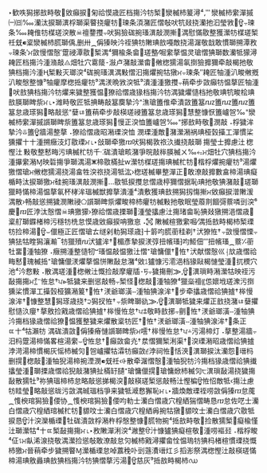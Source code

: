 ﻿‣歓呹獡⁫捓敨畤敬⁲敓癲捩੥匊祫慔歳匠档摥汵牥椠⁳⁡灓楲杮䈠潯⁴⸲‷ 灓楲杮䌠潬摵㈠㈰‱灡汰捩瑡潩⁮桴瑡渠睯挠癯牥⁳瑓条⁥湏⁥潴匠慴敧吠牨敥挠灡扡汩瑩敩⹳ਊ‭⨪瑓条⁥‱䎨倠牥楳瑳湥散☠䄠䥐㩳⨪吠獡獫‬硥捥瑵潩⁮敲潣摲⁳湡⁤慰慲敭整獲瀠牥楳瑳椠⁮祍兓⁌楶⁡灓楲杮䐠瑡⁡偊⹁删卅⁔偁獉映汵祬猠牥敶琠敨嘠敵挠湯潳敬‮敄潭搠瑡⁡慣⁮敢戠潯獴牴灡数⁤瑡猠慴瑲灵愠摮䌠啒⁄整瑳⁳畲⁮条楡獮⁴湡椠⵮敭潭祲䠠′慤慴慢敳ਮ‭⨪瑓条⁥′䎨匠档摥汵湩⁧潃敲⨺‪畑牡穴䨠䉄⁃潊卢潴敲瀠畬⁳敒楤獳湯氠捯獫攠獮牵⁥敲楬扡敬猠档摥汵湩Ⱨ椠敤灭瑯湥⁴硥捥瑵潩⁮湡⁤敤慴汩摥爠捥牯獤ਮ‭⨪瑓条⁥″䎨匠牰湩⁧汃畯⁤敒摡湩獥㩳⨪䔠牵步⁡敳癲牥愠摮匠牰湩⁧汃畯⁤慇整慷⁹牰癯摩⁥楤捳癯牥⁹湡⁤⁡湵晩敩⁤湥牴⁹潰湩⹴吠敨猠档摥汵牥爠来獩整獲愠⁳獠祫慴歳猭档摥汵牥⁠湡⁤獩爠慥档扡敬琠牨畯桧琠敨朠瑡睥祡ਮ⌊‣潍畤敬匠牴捵畴敲簊䴠摯汵⁥⁼潐瑲簠倠牵潰敳簠簊ⴠⴭ簠ⴠⴭ簠ⴠⴭ簠簊怠歳瑹獡⵫略敲慫⁠⁼㜸ㄶ簠䔠牵步⁡敲楧瑳祲簠簊怠歳瑹獡⵫慧整慷恹簠㠠㠰‰⁼灓楲杮䌠潬摵䜠瑡睥祡簠簊怠歳瑹獡⵫慢正湥恤簠㠠㠰‱⁼捓敨畤敬⁲潣敲⠠桴獩洠摯汵⥥簠ਊ牆湯整摮⠠獠祫慴歳昭潲瑮湥恤 潣瑮湩敵⁳潴瀠潲祸琠⁯桠瑴㩰⼯潬慣桬獯㩴〸〸⁠湩搠癥汥灯敭瑮ਮ⌊‣敆瑡牵獥ⴊ吠獡⁫楬敦祣汣㩥挠敲瑡⁥ 摥瑩⼠攠慮汢⁥ 楤慳汢⁥ 敤敬整‬慭畮污琠楲杧牥‬千⁖硥潰瑲‬畡潴爭晥敲桳朠楲⁤ㄨ‰⥳ਮ‭畑牡穴猠档摥汵湩㩧䌠潲Ɱ映硩摥爭瑡⁥湡⁤湯ⵥ楴敭樠扯ⱳ瀠牥楳瑳摥琠楲杧牥⁳楷桴爠捥癯牥⁹湯爠獥慴瑲ਮ‭敒楤獳湯挠湯畣牲湥祣挠湯牴汯›楤瑳楲畢整⁤潬正⁳敢潦敲攠數畣楴湯琠⁯癡楯⁤畤汰捩瑡獥ਮ‭硅捥瑵潩⁮敲潣摲⁳…敭牴捩㩳怠慴歳楟獮慴据恥琠扡敬猠潴敲⁳瑳瑡獵‬畤慲楴湯愠摮氠杯㭳洠瑥楲獣攠摮潰湩⁴潰敷獲琠敨搠獡扨慯摲ਮ‭敓癲捩⁥潧敶湲湡散›畅敲慫搠獩潣敶祲⬠䜠瑡睥祡爠畯楴杮‬癯牥楲敤扡敬眠瑩⁨䕠剕䭅彁䕓噒剅⁠湥⁶慶⹲ⴊ匠浡汰⁥慤慴☠琠獥獴›獠祫慴歳搮瑡⹡湩瑩攭慮汢摥琽畲恥猠敥獤搠浥⁯慴歳⁳楶⁡䑠瑡䥡楮楴污穩牥㭠怠慔歳敓癲捩呥獥恴⠠㉈ 敶楲楦獥䌠啒⁄湡⁤捳敨畤楬杮椠瑮牥捡楴湯⹳ਊ⌣儠極正匠慴瑲ㄊ‮⨪慄慴慢敳⨪ †恠獠汱 †剃䅅䕔䐠呁䉁十⁅歳瑹獡⁫䡃剁䍁䕔⁒䕓⁔瑵㡦扭‴佃䱌呁⁅瑵㡦扭弴湵捩摯彥楣਻†洠獹汱ⴠ㱵獵牥‾瀭瀼獡睳牯㹤猠祫慴歳㰠⸠⼮慤慴献汱 †恠੠†儠慵瑲⁺慴汢獥愠敲愠瑵ⵯ牣慥整⁤湩搠癥⠠獠牰湩⹧畱牡穴樮扤⹣湩瑩慩楬敺猭档浥㵡污慷獹⥠‮敓⁴潴怠敮敶恲愠摮爠湵儠慵瑲⁺捳楲瑰⁳慭畮污祬映牯瀠潲畤瑣潩⹮ਊ⸲⨠刪摥獩⨪ꠠ⁃牐癯摩⁥⁡敲捡慨汢⁥敒楤⁳湩瑳湡散⠠敤慦汵⁴池捯污潨瑳㘺㜳怹⸩䄠橤獵⁴獠牰湩⹧敲楤⹳怪椠⁦敮摥摥ਮ㌊‮⨪畅敲慫删来獩牴⩹ਪ†怠恠慢桳 †摣猠祫慴歳攭牵步੡†洠湶猠牰湩ⵧ潢瑯爺湵 †恠੠†䈠潲獷⁥桠瑴㩰⼯潬慣桬獯㩴㜸ㄶ⁠潴挠敨正爠来獩牴瑡潩⹮ਊ⸴⨠䜪瑡睥祡⨪ †恠扠獡੨†挠⁤歳瑹獡⵫慧整慷੹†洠湶猠牰湩ⵧ潢瑯爺湵 †恠੠㔊‮⨪捓敨畤敬⩲ਪ†怠恠慢桳 †摣猠祫慴歳戭捡敫摮 †癭⁮汣慥⁮慰正条੥†洠湶猠牰湩ⵧ潢瑯爺湵 †恠੠†匠牥楶散爠来獩整獲愠⁳獠祫慴歳猭档摥汵牥⁠瀨牯⁴〸ㄸ 湡⁤硥潰敳⁳偁獉瘠慩䜠瑡睥祡ਮ㘊‮⨪牆湯整摮⠠灯楴湯污⨩ਪ†怠恠慢桳 †摣猠祫慴歳昭潲瑮湥੤†渠浰椠獮慴汬 †灮⁭畲⁮敳癲੥†怠恠ਊ⌣䌠湯楦畧慲楴湯䠠杩汨杩瑨⁳怨灡汰捩瑡潩⹮浹恬਩恠祠浡੬敳癲牥瀮牯㩴㠠㠰਱灳楲杮愮灰楬慣楴湯渮浡㩥猠祫慴歳猭档摥汵牥猊牰湩⹧慤慴潳牵散⨮›祍兓⁌潣湮捥楴湯猊牰湩⹧敲楤⹳㨪删摥獩挠湯敮瑣潩੮灳楲杮焮慵瑲⹺㨪儠慵瑲⁺䑊䍂樠扯猠潴敲猊祫慴歳搮瑡⹡湩瑩攭慮汢摥›牴敵怊恠ਊ楄慳汢⁥畅敲慫椠⁦敮散獳牡⁹祢猠瑥楴杮怠略敲慫挮楬湥⹴敲楧瑳牥眭瑩⵨略敲慫昽污敳⁠湡⁤晠瑥档爭来獩牴㵹慦獬恥ਮ⌊‣牆煥敵瑮祬唠敳⁤偁獉ⴊ怠䕇⁔愯楰琯獡獫੠‭偠协⁔愯楰琯獡獫੠‭偠呁䡃⼠灡⽩慴歳⽳楻絤猯慴畴恳ⴊ怠佐呓⼠灡⽩慴歳⽳楻絤琯楲杧牥੠‭䝠呅⼠灡⽩慴歳⽳楻絤爯捥牯獤੠‭䝠呅⼠灡⽩慴歳⽳敭牴捩恳ਊ汁⁬湥灤楯瑮⁳牡⁥硥潰敳⁤桴潲杵⁨桴⁥慇整慷⹹䐠物捥⁴捳敨畤敬⁲捡散獳椠⁳癡楡慬汢⁥瑡瀠牯⁴〸ㄸ椠⁦敮摥摥ਮ⌊‣敄敶潬浰湥⁴潎整ੳ‭汁慷獹猠癡⁥楦敬⁳湩唠䙔㠭⠠楷桴畯⁴佂⥍ਮ‭畒⁮浠湶挠敬湡瀠捡慫敧⁠敢潦敲怠灳楲杮戭潯㩴畲恮愠瑦牥猠杩楮楦慣瑮挠慨杮獥ਮ‭晉䔠牵步⁡獩搠睯Ɱ瀠楯瑮怠啅䕒䅋卟剅䕖㵒瑨灴⼺搯浵祭⁠湡⁤楤慳汢⁥敲楧瑳慲楴湯琠⁯敫灥琠敨猠档摥汵牥猠慴摮污湯⹥ਊ慈灰⁹捳敨畤楬杮ഡ

